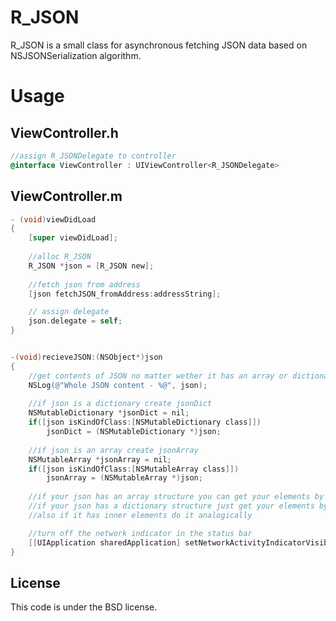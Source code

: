 R_JSON
=================

R_JSON is a small class for asynchronous fetching JSON data based on NSJSONSerialization algorithm.

Usage
=============

ViewController.h
-------------
```Objective-C
//assign R_JSONDelegate to controller
@interface ViewController : UIViewController<R_JSONDelegate>
```

ViewController.m
-------------
```Objective-C
- (void)viewDidLoad
{
    [super viewDidLoad];
    
    //alloc R_JSON
    R_JSON *json = [R_JSON new];
    
    //fetch json from address
    [json fetchJSON_fromAddress:addressString];

    // assign delegate
    json.delegate = self;
}


-(void)recieveJSON:(NSObject*)json
{
    //get contents of JSON no matter wether it has an array or dictionary structure
    NSLog(@"Whole JSON content - %@", json);
    
    //if json is a dictionary create jsonDict
    NSMutableDictionary *jsonDict = nil;
    if([json isKindOfClass:[NSMutableDictionary class]])
        jsonDict = (NSMutableDictionary *)json;
    
    //if json is an array create jsonArray
    NSMutableArray *jsonArray = nil;
    if([json isKindOfClass:[NSMutableArray class]])
        jsonArray = (NSMutableArray *)json;
    
    //if your json has an array structure you can get your elements by index
    //if your json has a dictionary structure just get your elements by key
    //also if it has inner elements do it analogically

    //turn off the network indicator in the status bar
    [[UIApplication sharedApplication] setNetworkActivityIndicatorVisible:NO];
}
```

License
--------

This code is under the BSD license.
